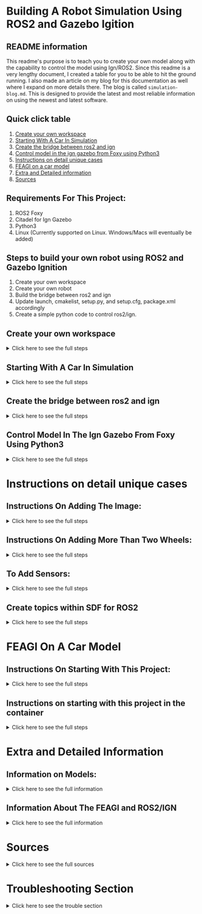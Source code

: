 # Building A Robot Simulation Using ROS2 and Gazebo Igition
## README information
This readme's purpose is to teach you to create your own model along with the capability to control the model using Ign/ROS2. Since this readme is a very lengthy document, I created a table for you to be able to hit the ground running. I also made an article on my blog for this documentation as well where I expand on more details there. The blog is called `simulation-blog.md`. This is designed to provide the latest and most reliable information on using the newest and latest software. 


## Quick click table
1. [Create your own workspace](https://github.com/feagi/feagi-core/blob/feature-feature-doc-ign-foxy-draft-part3/third_party/gazebo/smart_car/freenove_4wd_car_description/README.md#create-your-own-workspace)
2. [Starting With A Car In Simulation](https://github.com/feagi/feagi-core/blob/feature-feature-doc-ign-foxy-draft-part3/third_party/gazebo/smart_car/freenove_4wd_car_description/README.md#starting-with-a-car-in-simulation)
3. [Create the bridge between ros2 and ign](https://github.com/feagi/feagi-core/blob/feature-feature-doc-ign-foxy-draft-part3/third_party/gazebo/smart_car/freenove_4wd_car_description/README.md#create-the-bridge-between-ros2-and-ign)
4. [Control model in the ign gazebo from Foxy using Python3](https://github.com/feagi/feagi-core/blob/feature-feature-doc-ign-foxy-draft-part3/third_party/gazebo/smart_car/freenove_4wd_car_description/README.md#control-model-in-the-ign-gazebo-from-foxy-using-python3)
5. [Instructions on detail unique cases](https://github.com/feagi/feagi-core/blob/feature-feature-doc-ign-foxy-draft-part3/third_party/gazebo/smart_car/freenove_4wd_car_description/README.md#control-model-in-the-ign-gazebo-from-foxy-using-python3)
6. [FEAGI on a car model](https://github.com/feagi/feagi-core/blob/feature-feature-doc-ign-foxy-draft-part3/third_party/gazebo/smart_car/freenove_4wd_car_description/README.md#feagi-on-a-car-model)
7. [Extra and Detailed information](https://github.com/feagi/feagi-core/blob/feature-feature-doc-ign-foxy-draft-part3/third_party/gazebo/smart_car/freenove_4wd_car_description/README.md#feagi-on-a-car-model)
8. [Sources](https://github.com/feagi/feagi-core/tree/feature-feature-doc-ign-foxy-draft-part3/third_party/gazebo/smart_car/freenove_4wd_car_description#sources)
## Requirements For This Project:
1. ROS2 Foxy
2. Citadel for Ign Gazebo
3. Python3
4. Linux (Currently supported on Linux. Windows/Macs will eventually be added)

## Steps to build your own robot using ROS2 and Gazebo Ignition
1. Create your own workspace
2. Create your own robot
3. Build the bridge between ros2 and ign
4. Update launch, cmakelist, setup.py, and setup.cfg, package.xml accordingly
5. Create a simple python code to control ros2/ign.

## Create your own workspace
<details>
<summary> Click here to see the full steps </summary>
    

 1. `source /opt/ros/foxy/setup.bash`
 2. `mkdir -p my_first_ws/src`
 3. `cd my_first_ws/src`
 4. `ros2 pkg create --build-type ament_python my_first_robot`
 5. `cd my_first_robot/`
 6. `cd my_first_robot/` (again)
 7. `touch helloworld_test.py`
 8. `chmod a+x helloworld_test.py`
 9. Paste this inside the helloworld_test.py
    
    ```
    import rclpy
    from rclpy.node import Node
    
    from std_msgs.msg import String
    
    
    class MinimalPublisher(Node):
    
        def __init__(self):
            super().__init__('minimal_publisher')
            self.publisher_ = self.create_publisher(String, 'topic', 10)
            timer_period = 0.5  # seconds
            self.timer = self.create_timer(timer_period, self.timer_callback)
            self.i = 0
    
        def timer_callback(self):
            msg = String()
            msg.data = 'Hello World: %d' % self.i
            self.publisher_.publish(msg)
            self.get_logger().info('Publishing: "%s"' % msg.data)
            self.i += 1
    
    
    def main(args=None):
        rclpy.init(args=args)
    
        minimal_publisher = MinimalPublisher()
    
        rclpy.spin(minimal_publisher)
    
        # Destroy the node explicitly
        # (optional - otherwise it will be done automatically
        # when the garbage collector destroys the node object)
        minimal_publisher.destroy_node()
        rclpy.shutdown()
    
    
    if __name__ == '__main__':
        main()
    ```
 10. Update your package.xml with this code inside the package.xml under <license>TODO: License declaration</license>
    
    ```
    <exec_depend>rclpy</exec_depend>
    <exec_depend>std_msgs</exec_depend>
    ```
    
    Which looks like this:
    ```
    <?xml version="1.0"?>
    <?xml-model href="http://download.ros.org/schema/package_format3.xsd" schematypens="http://www.w3.org/2001/XMLSchema"?>
    <package format="3">
      <name>my_first_robot</name>
      <version>0.0.0</version>
      <description>TODO: Package description</description>
      <maintainer email="your_email">you</maintainer>
      <license>TODO: License declaration</license>
    
      <exec_depend>rclpy</exec_depend>
      <exec_depend>std_msgs</exec_depend>
    
      <test_depend>ament_copyright</test_depend>
      <test_depend>ament_flake8</test_depend>
      <test_depend>ament_pep257</test_depend>
      <test_depend>python3-pytest</test_depend>
    
      <export>
        <build_type>ament_python</build_type>
      </export>
    </package>
    ```
    
 11. Add this in the setup.py
    ```
        entry_points={
            'console_scripts': [
                'hello_world = my_first_robot.helloworld_test:main',
            ],
    ```
    
    which should look like this;
    ```
    from setuptools import setup
    
    package_name = 'my_first_robot'
    
    setup(
        name=package_name,
        version='0.0.0',
        packages=[package_name],
        data_files=[
            ('share/ament_index/resource_index/packages',
                ['resource/' + package_name]),
            ('share/' + package_name, ['package.xml']),
        ],
        install_requires=['setuptools'],
        zip_safe=True,
        maintainer='you',
        maintainer_email='your email',
        description='TODO: Package description',
        license='TODO: License declaration',
        tests_require=['pytest'],
        entry_points={
            'console_scripts': [
                'hello_world = my_first_robot.helloworld_test:main',
            ],
        },
    )
    
    ```
 12. Check your setup.cfg like this:
    ```
    [develop]
    script-dir=$base/lib/my_first_robot
    [install]
    install-scripts=$base/lib/my_first_robot
    ```
    If this match your setup.cfg, leave it. If no, copy above and paste it in the setup.cfg
    
 13. `colcon build --symlink-install`
 14. `source install/setup.bash`
 15. `ros2 run my_first_robot hello_world`
    
    Congratulations! You created a Python code using ROS2 only. Next, we will be learning how to control an ign model using ROS2.

</details>

## Starting With A Car In Simulation
<details>
<summary> Click here to see the full steps </summary>

 There are two important aspects of an SDF file. One is the world and the other is the model. The world is more likely the enviroment you created for the robot. A model is the object (in our case, a robotic car)
To learn more about the world and a model, here are some Ignition tutorials available:
1. [World](https://ignitionrobotics.org/docs/citadel/sdf_worlds)
2. [Model](https://ignitionrobotics.org/docs/citadel/building_robot)

Those tutorials help you to understand how to create a model. In these steps, we will be using the model’s joint_controller only. 

To start with create your own robot inside your workspace:
1. `cd ~/my_first_ws/src/my_first_robot`
2. `mkdir -p models/SDF`
3. `cd ~/my_first_ws/src/my_first_robot/models/SDF/`
4. `touch my_model.sdf`
5. Paste this under left wheel joint:
```
                <plugin
                      filename="ignition-gazebo-joint-position-controller-system"
                      name="ignition::gazebo::systems::JointPositionController">
                      <joint_name>left_wheel_joint</joint_name>
                      <topic>left_wheel_joint</topic>
                </plugin>
```
6. Paste this under right wheel joint:
```
                <plugin
                      filename="ignition-gazebo-joint-position-controller-system"
                      name="ignition::gazebo::systems::JointPositionController">
                      <joint_name>right_wheel_joint</joint_name>
                      <topic>right_wheel_joint</topic>
                </plugin>
```
7. `ign gazebo -r my_model.sdf`
8. Click this to open the "Joint Position Controller"

![image](docs/location_three_dots.png)

9. Click on "vehicle_blue"

![image](docs/click_blue.png)

10. You can see infinity numbers like this:

![image](docs/joint_controller_dsplay.png)

11. It means you made it. Next step will be starting to control a model using ROS2 and Python3.

</details>

## Create the bridge between ros2 and ign
<details>
<summary> Click here to see the full steps </summary>

 1. `cd ~/my_first_ws/src/my_first_robot`
 2. `mkdir launch`
 3. `touch first_robot.launch.py`
 4. `touch ign_gazebo.launch.py`
 5. Paste this into ign_gazebo.launch.py:
```
# Copyright 2020 Open Source Robotics Foundation, Inc.
#
# Licensed under the Apache License, Version 2.0 (the "License");
# you may not use this file except in compliance with the License.
# You may obtain a copy of the License at
#
#     http://www.apache.org/licenses/LICENSE-2.0
#
# Unless required by applicable law or agreed to in writing, software
# distributed under the License is distributed on an "AS IS" BASIS,
# WITHOUT WARRANTIES OR CONDITIONS OF ANY KIND, either express or implied.
# See the License for the specific language governing permissions and
# limitations under the License.

"""Launch Ignition Gazebo with command line arguments."""

from os import environ

from launch import LaunchDescription
from launch.actions import DeclareLaunchArgument
from launch.actions import ExecuteProcess
from launch.substitutions import LaunchConfiguration


def generate_launch_description():
    env = {'IGN_GAZEBO_SYSTEM_PLUGIN_PATH':
           ':'.join([environ.get('IGN_GAZEBO_SYSTEM_PLUGIN_PATH', default=''),
                     environ.get('LD_LIBRARY_PATH', default='')])}

    return LaunchDescription([
        DeclareLaunchArgument('ign_args', default_value='',
                              description='Arguments to be passed to Ignition Gazebo'),
        ExecuteProcess(
            cmd=['ign gazebo',
                 LaunchConfiguration('ign_args'),
                 ],
            output='screen',
            additional_env=env,
            shell=True
        )
    ])

```
6. Paste this into first_robot.launch.py
```
import os

from ament_index_python.packages import get_package_share_directory

from launch import LaunchDescription
from launch.actions import IncludeLaunchDescription
from launch.launch_description_sources import PythonLaunchDescriptionSource

from launch_ros.actions import Node


def generate_launch_description():
    pkg_ros_ign_gazebo = get_package_share_directory('my_first_robot')

    ign_gazebo = IncludeLaunchDescription(
        PythonLaunchDescriptionSource(
            os.path.join(pkg_ros_ign_gazebo, 'launch', 'ign_gazebo.launch.py')),
        launch_arguments={
            'ign_args': '-r models/SDF/my_model.sdf'
        }.items(),
    )

    # Bridge
    bridge = Node(
        package='ros_ign_bridge',
        executable='parameter_bridge',
        arguments=['/left_wheel_joint@std_msgs/msg/Float64@ignition.msgs.Double',
                   '/right_wheel_joint@std_msgs/msg/Float64@ignition.msgs.Double',
                   ],
        output='screen'
    )

    return LaunchDescription([
        ign_gazebo,
        bridge,
    ])


```
7. `cd ~/my_first_ws/src/my_first_robot`
8. `touch CMakeLists.txt`
9. paste this in the CMakeLists.txt:
```
cmake_minimum_required(VERSION 3.5)

project(my_first_robot)

find_package(ament_cmake REQUIRED)

install(
  DIRECTORY
    launch/
  DESTINATION share/${PROJECT_NAME}/launch
)

install(
  DIRECTORY
    models/
  DESTINATION share/${PROJECT_NAME}/models
)

ament_package()
```

10. Update your package.xml with this under <license>:
```
 <buildtool_depend>ament_cmake</buildtool_depend>
 <buildtool_depend>ament_cmake_python</buildtool_depend>

  <!-- Edifice -->
  <exec_depend condition="$IGNITION_VERSION == edifice">ignition-gazebo5</exec_depend>
  <!-- Dome -->
  <exec_depend condition="$IGNITION_VERSION == dome">ignition-gazebo4</exec_depend>
  <!-- Citadel (default) -->
  <exec_depend condition="$IGNITION_VERSION == citadel">ignition-gazebo3</exec_depend>
  <exec_depend condition="$IGNITION_VERSION == ''">ignition-gazebo3</exec_depend>

```
11. Add this line under <exec_depend>:
```
  <exec_depend>ros_ign_bridge</exec_depend>
  <exec_depend>ros_ign_gazebo</exec_depend>
```

12. Add this above <export>:
```
  <depend condition="$IGNITION_VERSION == citadel">ignition-msgs5</depend>
  <depend condition="$IGNITION_VERSION == citadel">ignition-transport8</depend>
```
13. Replace the `<build_type>ament_python</build_type>` to `<build_type>ament_cmake</build_type>`
14. `sudo rm -R install/ log/ build/`
15. `colcon build --symlink-install`
16. `source install/setup.bash`
17. `ros2 launch my_first_robot first_robot.launch.py`
18. Open new terminal and source install/setup.bash
19. `ros2 topic list`
You should see the output like this:
```
/left_wheel_joint
/parameter_events
/right_wheel_joint
/rosout
```

Once you see this, it means you are ready to control ROS2/model!

</details>

## Control Model In The Ign Gazebo From Foxy Using Python3
<details>
<summary> Click here to see the full steps </summary>

1. `cd ~/my_first_ws/src/my_first_robot`
2. Paste this inside helloworld_test.py:
```
#!/usr/bin/env python3

import sys
import time
import geometry_msgs.msg
import std_msgs.msg
import rclpy

rclpy.init()
node = rclpy.create_node('test')
left = node.create_publisher(std_msgs.msg.Float64, '/left_wheel_joint', 10)
right = node.create_publisher(std_msgs.msg.Float64, '/right_wheel_joint', 10)
global bank_number
bank_number = float(0) ## Holds the total value


def move_wheels(random_number):
    global bank_number
    value = std_msgs.msg.Float64()
    value.data = float(random_number)
    hold_number = bank_number
    for x in range(int(random_number)):
        hold_number += 1
        value.data = float(hold_number)
        right.publish(value)
        left.publish(value)

if __name__ == '__main__':
    while True:
        print("Please put your input between 0 to 100")
        value = input()
        move_wheels(float(value))
```
3. Type this in one terminal, `ros2 launch my_first_robot first_robot.launch.py`
4. Type this in a new terminal, `ros2 run my_first_robot helloworld_test.py` then put 5. 

You can see the robot move forth and back over and over. It's due to no mass and friction inside the sdf file also the caster moves them too.

Congraulations! You have learned how to control the wheel using joint_controller and convert between ign and ros2! 

</details>

# Instructions on detail unique cases
## Instructions On Adding The Image:
<details>
  <summary>Click here to see the full steps</summary>

Igniton Citadel is using `<pbr></pbr>` to allow you upload the image. From our current file:
```
<material>
            <ambient>0.8 0.8 0.8 1</ambient>
            <diffuse>0.8 0.8 0.8 1</diffuse>
            <specular>1 0.8 0.8 1</specular>
            <pbr>
                <metal>
                  <albedo_map>floor.png</albedo_map>
                  <normal_map>floor.png</normal_map>
                </metal>
              </pbr>
          </material>
```

The picture is inside the `models/sdf/` folder since that is where the sdf file is at. It follows the path where the sdf is in. 

</details>

## Instructions On Adding More Than Two Wheels:
<details>
  <summary>Click here to see the full steps</summary>
You can have as many wheels as you want. You can even start with the one wheel too. This section will teach you how to add more wheels.

So our model has four wheels, front_left, front_right, rear_left, and rear_right. Those are /M0, /M1, /M2, and /M3 respectively to ROS2 perspective. 

So, to add the plugin on the wheel using this sample:
```
    <plugin
          filename="ignition-gazebo-joint-position-controller-system"
          name="ignition::gazebo::systems::JointPositionController">
          <joint_name>your_joint_name</joint_name>
                <topic>your_custom_topic</topic>
    </plugin>
```

There is also some extra [Parameters](https://ignitionrobotics.org/api/gazebo/4.1/classignition_1_1gazebo_1_1systems_1_1JointController.html#System-Parameters)

Here is what is being used on our file:
```
      <!--      M3 topic-->
    <plugin
          filename="ignition-gazebo-joint-position-controller-system"
          name="ignition::gazebo::systems::JointPositionController">
          <joint_name>rear_right_wheel_joint</joint_name>
                <topic>M3</topic>
    </plugin>
```
Under the `rear_right_wheel_joint` joint. This allows me to assign the plugin on one joint for IGN so IGN can let ros2 know where to control.

</details>

## To Add Sensors:
<details>
  <summary>Click here to see the full steps</summary>

 There are several sensors embedded on the robot: Infrared and ultrasonic sensors. Each will be expanded in the `simulation-blog.md` along with the reason as of why.

  **Ultrasonic**: the simulation is designed to mimic ultrasonic as closely as possible. The range is between 2 cm to 400 cm which is 0.02 m to 4.5 m. It is displayed in RVIZ as well. The red line should look like this:
  ![image](docs/gazebo_rviz.png)
    
  ![image](docs/gazebo_rviz2.png)

  **Infrared sensor**: This has three infrared sensors inserted on the purple plate/board. Left, middle, and right which called `/IR0, /IR1, and /IR2` respectively. It's configured as infrared sensors behavior.

  ![image](docs/IR_location_noarrows.png)


 ![image](docs/IR_location.png)

</details>

## Create topics within SDF for ROS2
<details>
  <summary>Click here to see the full steps</summary>

 There are many ways to create a topic from the SDF. Inside `<sensor></sensor>` or `<plugin></plugin>`, there is a parameter called `<topic></topic>`. You can create any name you want in it.
 
From our current code, I created the ultrasonic0 under the `<sensor>` inside the <`link></link>`:
```
      <sensor name='gpu_lidar' type='gpu_lidar'>
          <always_on>1</always_on>
          <visualize>true</visualize>
          <topic>ultrasonic0</topic>
          <update_rate>10</update_rate>
          <lidar>
              <scan>
                  <vertical>
                    <samples>5</samples>
                    <resolution>1</resolution>
                    <min_angle>0.00</min_angle>
                    <max_angle>0.25</max_angle>
                  </vertical>
              </scan>
          <range>
            <min>0.120000</min>
            <max>4</max>
            <resolution>0.015000</resolution>
          </range>
          <noise>
            <type>gaussian</type>
            <mean>0.0</mean>
            <stddev>0.01</stddev>
          </noise>
        </lidar>
          <plugin
            filename="libRosIgnPointCloud.so"
            name="ros_ign_point_cloud::PointCloud">
            <namespace>freenove_smart_car</namespace>
            <topic>pc2</topic>
            <frame_id>/sensor</frame_id>
          </plugin>
    </sensor>
```

More detail is in simulation-blog.md

</details>

# FEAGI On A Car Model
## Instructions On Starting With This Project:
<details>
  <summary>Click here to see the full steps</summary>

1. navigate to __freenove_4wd_car_description/__ directory
2. `source /opt/ros/foxy/setup.bash`
3. `colcon build`
4. `source install/setup.bash`
5. `ros2 launch freenove_4wd_car_description freenove_smart_car.launch.py`

If you want to move it using the python, do it on a different terminal
1. Navigate to __freenove_4wd_car_description/__ again
2. `source install/setup.bash`
3. `ros2 run freenove_4wd_car_description controller.py`

![demo](docs/robot_running.gif)

</details>

## Instructions on starting with this project in the container
<details>
  <summary>Click here to see the full steps</summary>

1. Navigate to __/feagi-core/docker/__
2. `docker-compose -f docker-compose-feagi-ros-ign-VNC.yml build --no-cache`
3. Until #2 is complete, run this `docker-compose -f docker-compose-feagi-ros-ign-VNC.yml up`
4. [Open this link](http://127.0.0.1:6080/) to connect from your container with your browser
5. Open terminal inside the container then type this `./setup_simulation.sh`
![demo_docker](docs/docker_display.gif)

</details>

# Extra and Detailed Information
## Information on Models:
<details>
  <summary>Click here to see the full information</summary>

This model was designed to look as closely as the real life robot named [Freenove 4wd smart car](https://www.amazon.com/Freenove-Raspberry-Tracking-Avoidance-Ultrasonic/dp/B07YD2LT9D).

The purpose for this was to allow the robot to understand the enviroment it is in and illustrate the situation in a rviz/gazebo. This is using several integrations between the Igniton Gazebo Version Citadel, ROS2 Foxy and FEAGI. This robot has 3 infrared sensors, Ultrasonic (HC-SR04), two servos, and four wheels. This model is controllable too.
            
![136081103-f7f106e7-5e22-4b15-b3e9-cbfbc75b89fd(1)](docs/pretty_robot.png)

</details>

## Information About The FEAGI and ROS2/IGN
<details>
  <summary>Click here to see the full information</summary>

ROS2/IGN communicate with FEAGI agent which is `Controller.py` and `Router.py`. The conversion between IGN and ROS2 is in the launch file.
Here is the diagram between them:
![image](docs/FEAGI_diagram.png)


## Ignition Gazebo
 The version of Ignition A.K.A IGN is Citadel. Citadel is highly recommended and has been largely supported by the IGN Gazebo team. It is not the same as the classic Gazebo (Version 11 or less). IGN is designed to work with the ROS2 Foxy and newer versions. **This will not include ROS1 nor Python2.7**

This will be using an SDF file which is located in the __models/__ directory. The model has multiple plugins included in each wheel, servo, and ultrasonic. The image will display in the Foxy section of all plugins that is being sent to Foxy.

In Ignition gazebo perspective, each joint is being controlled by the plugin called [joint_controller](https://ignitionrobotics.org/api/gazebo/4.1/classignition_1_1gazebo_1_1systems_1_1JointController.html).

## Foxy
This is the latest ROS2 and everything has been designed in Foxy. **Galactic hasn't been tested by this project.**
Everything in this project is mainly focused on Foxy and has been using Foxy. The model created plugins from IGN Gazebo and Foxy will detect everything from the robot once it is loaded.

## A Link VS A Joint
A `<link>` is the part where you create a new part. Our model has four wheels, front_left, front_right, rear_left, and rear_right. So, with the <joint>, this allows you to put two parts (or link) together. I added all the wheels to attach on the body (chassis).

## Full list Plugins
Plugins are from Ign Gazebo's library. Here is the current resource for [Foxy and Citadel plugins](https://github.com/ignitionrobotics/ros_ign/tree/foxy/ros_ign_gazebo_demos)

## Joint_controller:
The joint controller is a plugin where it allows you to control the arms, joint, or any single joint. It was designed to focus on the single joint to be controlled by ROS2. The current acceptable input is a float value.

## Measurement Inside The Citadel
The default measurement is meter. Everything is done in meters so be sure to use the appropriate measurement to match your real life custom robot. 

## Simulation blog
[More detail here](simulation-blog.md)

</details>

# Sources
<details>
<summary>Click here to see the full sources</summary>

## Create your own workspace
1. [Creating your first ROS 2 package using Foxy](https://docs.ros.org/en/foxy/Tutorials/Creating-Your-First-ROS2-Package.html)
2. [Writing a simple publisher and subscriber (Python)](https://docs.ros.org/en/foxy/Tutorials/Writing-A-Simple-Py-Publisher-And-Subscriber.html)
3. [Create a ROS2 package for Both Python and Cpp Nodes](https://roboticsbackend.com/ros2-package-for-both-python-and-cpp-nodes/)

## Starting With A Car In Simulation
1. [SDF world](https://ignitionrobotics.org/docs/citadel/sdf_worlds)
2. [SDF model](https://ignitionrobotics.org/docs/citadel/building_robot)
3. [Plugins for Foxy](https://github.com/ignitionrobotics/ros_ign/tree/foxy/ros_ign_gazebo_demos)
4. [Basic launch file on ROS2](https://docs.ros.org/en/foxy/Tutorials/Launch-Files/Creating-Launch-Files.html)
5. [List of detailed plugins](https://ignitionrobotics.org/api/gazebo/4.1/namespaceignition_1_1gazebo_1_1systems.html)

## Create the bridge between ros2 and ign
1. [Basic launch file on ROS2](https://docs.ros.org/en/foxy/Tutorials/Launch-Files/Creating-Launch-Files.html)
2. [ROS2 data type list](https://github.com/ros2/common_interfaces/tree/foxy)
3. [IGN Citadel data type list](https://ignitionrobotics.org/api/msgs/1.0/namespaceignition_1_1msgs.html) 

## Control model in the ign gazebo from Foxy using Python3
1. [Writing a simple publisher and subscriber (Python)](https://docs.ros.org/en/foxy/Tutorials/Writing-A-Simple-Py-Publisher-And-Subscriber.html)
2. [Python3](https://www.w3schools.com/python/)
3. [Ign topics](https://ignitionrobotics.org/docs/citadel/moving_robot)

## FEAGI
1. [More information about FEAGI](https://github.com/feagi/feagi-core)

</details>

# Troubleshooting Section
<details>
<summary>Click here to see the trouble section</summary>

Problem #1: My changes did not update in my ROS2 project.


Solution #1: Did you run colcon build --symlink-install? This would have allowed you to have it updated automatically after you saved the changes.



Problem #2: I don't want to use container. How do I use FEAGI on freenove smart car model in my local machine?

Solution #2: I prefer to use it on my local machine too! Here is what you need to do is to change one line in two files: 
`feagi_configuration.ini and configuration.py` 

Let's start with first file, feagi_configuration.ini:
1) Navigate to feagi-core/src/.
2) Open feagi_configuration.ini.
3) Change the line below:
```
sensory_router_ip = ros_gazebo
```
to
```
sensory_router_ip = 127.0.0.1
```
4) Save the change.

So now as for the last file, configuration.py:
1. Navigate to feagi-core/third_party/gazebo/smart_car/freenove_4wd_car_description/src/
2. Open configuration.py.
3. Look for the part.
```
    "feagi_ip": "feagi",
```
4. Replace the "feagi" to "127.0.0.1". (Include quotes)
5. Save the change.


Problem #3: How do I load this demo into the newer version of Ignition Gazebo? I don't want to delete older version.


Solution #3: Here is how you do so by navigating to feagi-core/third_party/gazebo/smart_car/freenove_4wd_car_description/launch/freenove_smart_car.launch.pyThen edit the file and find the line where it says
```
'ign_args': '-r models/sdf/freenove_smart_car.sdf'
```

Then replaced from '-r models/sdf/freenove_smart_car.sdf' to --force-version (version number) -r models/sdf/freenove_smart_car.sdf'. Be sure to replace the whole "(version number)" to 3.9.0 (Citadel) or 6.2.0 (Fortress). You can find your own newest version by run ign gazebo --versions`

</details>
